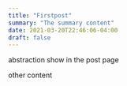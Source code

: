 ```yaml
---
title: "Firstpost"
summary: "The summary content"
date: 2021-03-20T22:46:06-04:00
draft: false
---
```


abstraction show in the post page
<!--more-->
other content